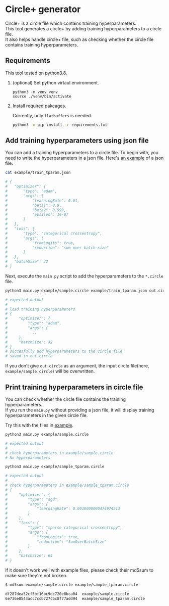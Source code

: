 # Circle+ generator

Circle+ is a circle file which contains training hyperparameters. <br/> 
This tool generates a circle+ by adding training hyperparameters to a circle file.<br/>
It also helps handle circle+ file, such as checking whether the circle file contains training hyperparameters. <br/> 

## Requirements

This tool tested on python3.8. 

1. (optional) Set python virtaul environment.

    ```
    python3 -m venv venv
    source ./venv/bin/activate
    ```

2. Install required pakcages. 

    Currently, only `flatbuffers` is needed.
    ```bash
    python3 -m pip install -r requirements.txt
    ```

## Add training hyperparameters using json file

You can add a training hyperparameters to a circle file.
To begin with, you need to write the hyperparameters in a json file. Here's [an example](./example/train_tparam.json) of a json file.

```bash 
cat example/train_tparam.json

# {
#   "optimizer": {
#       "type": "adam",
#       "args": {
#           "learningRate": 0.01,
#           "beta1": 0.9,
#           "beta2": 0.999,
#           "epsilon": 1e-07
#       }
#   },
#   "loss": {
#       "type": "categorical crossentropy",
#       "args": {
#           "fromLogits": true,
#           "reduction": "sum over batch size"
#       }
#   },
#   "batchSize": 32
# }
```

Next, execute the `main.py` script to add the hyperparameters to the `*.circle` file.

```bash
python3 main.py example/sample.circle example/train_tparam.json out.circle

# expected output
# 
# load training hyperparameters
# {
#     "optimizer": {
#         "type": "adam",
#         "args": {
#          ... 
#     },
#     "batchSize": 32
# }
# succesfully add hyperparameters to the circle file
# saved in out.circle
```

If you don't give `out.circle` as an argument, the input circle file(here, `example/sample.circle`) will be overwritten. 


## Print training hyperparameters in circle file

You can check whether the circle file contains the training hyperparameters.</br>
If you run the `main.py` without providing a json file, it will display training hyperparameters in the given circle file.

Try this with the files in [example](./example/).
```bash
python3 main.py example/sample.circle

# expected output
#
# check hyperparameters in example/sample.circle
# No hyperparameters
```
```bash
python3 main.py example/sample_tparam.circle

# expected output 
#
# check hyperparameters in example/sample_tparam.circle
# {
#     "optimizer": {
#         "type": "sgd",
#         "args": {
#             "learningRate": 0.0010000000474974513
#         }
#     },
#     "loss": {
#         "type": "sparse categorical crossentropy",
#         "args": {
#             "fromLogits": true,
#             "reduction": "SumOverBatchSize"
#         }
#     },
#     "batchSize": 64
# }
```

If it doesn't work well with example files, please check their md5sum to make sure they're not broken. 

```bash
$ md5sum example/sample.circle example/sample_tparam.circle

df287dea52cf5bf16bc9dc720e8bca04  example/sample.circle
6e736e0544acc7ccb727cbc8f77add94  example/sample_tparam.circle
```
